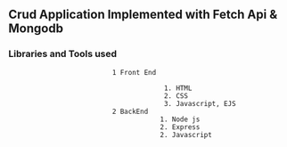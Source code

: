 ## Crud Application Implemented with Fetch Api & Mongodb

### Libraries and Tools used  

                              1 Front End

                                           1. HTML
                                           2. CSS
                                           3. Javascript, EJS
                              2 BackEnd
                                          1. Node js
                                          2. Express
                                          2. Javascript
                                          
                                      
